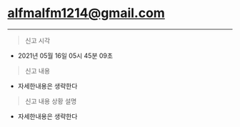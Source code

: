 # alfmalfm1214@gmail.com
---

> 신고 시각
   - 2021년 05월 16일 05시 45분 09초

> 신고 내용
   - 자세한내용은 생략한다

> 신고 내용 상황 설명
   - 자세한내용은 생략한다